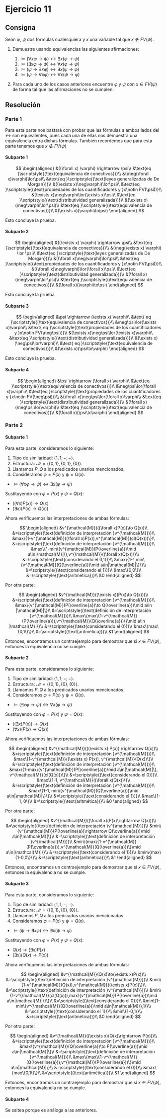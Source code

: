 # Ejercicio 11

## Consigna

Sean $\varphi,\ \psi$ dos fórmulas cualesquiera y $x$ una variable tal que $x \notin FV(\psi)$.

1. Demuestre usando equivalencias las siguientes afirmaciones:

    1. $\models (\forall x \varphi \rightarrow \psi) \leftrightarrow \exists x(\varphi \rightarrow \psi)$  
    2. $\models (\exists x \varphi \rightarrow \psi) \leftrightarrow \forall x(\varphi \rightarrow \psi)$  
    3. $\models (\psi \rightarrow \exists x \varphi) \leftrightarrow \exists x(\psi \rightarrow \varphi)$  
    4. $\models (\psi \rightarrow \forall x \varphi) \leftrightarrow \forall x(\psi \rightarrow \varphi)$

2. Para cada uno de los casos anteriores encuentre $\varphi$ y $\psi$ con $x \in FV(\psi)$ de forma tal que las afirmaciones no se cumplen.

## Resolución

### Parte 1

Para esta parte nos bastará con probar que las fórmulas a ambos lados del $\leftrightarrow$ son equivalentes, pues cada una de ellas nos demuestra una equivalencia entra dichas fórmulas.
También recordemos que para esta parte tenemos que $x\notin FV(\psi)$

#### Subparte 1

$$
\begin{aligned}
&((\forall x) \varphi) \rightarrow \psi\\
&\text{eq }\scriptstyle{(\text{equivalencia de conectivos})}\\
&(\neg(\forall x)\varphi)\lor\psi\\
&\text{eq }\scriptstyle{(\text{leyes generalizadas de De Morgan})}\\
&((\exists x)\neg\varphi)\lor\psi\\
&\text{eq }\scriptstyle{(\text{propiedades de los cuantificadores y }x\notin FV(\psi))}\\
&(\exists x)\neg\varphi\lor(\exists x)\psi\\
&\text{eq }\scriptstyle{(\text{distributividad generalizada})}\\
&(\exists x)(\neg\varphi\lor\psi)\\
&\text{eq }\scriptstyle{(\text{equivalencia de conectivos})}\\
&(\exists x)(\varphi\to\psi)
\end{aligned}
$$

Esto concluye la prueba.

#### Subparte 2

$$
\begin{aligned}
&((\exists x) \varphi) \rightarrow \psi\\
&\text{eq }\scriptstyle{(\text{equivalencia de conectivos})}\\
&(\neg(\exists x) \varphi) \lor \psi\\
&\text{eq }\scriptstyle{(\text{leyes generalizadas de De Morgan})}\\
&((\forall x)\neg\varphi)\lor\psi\\
&\text{eq }\scriptstyle{(\text{propiedades de los cuantificadores y }x\notin FV(\psi))}\\
&((\forall x)\neg\varphi)\lor(\forall x)\psi\\
&\text{eq }\scriptstyle{(\text{distributividad generalizada})}\\
&(\forall x)(\neg\varphi\lor\psi)\\
&\text{eq }\scriptstyle{(\text{equivalencia de conectivos})}\\
&(\forall x)(\varphi\to\psi)
\end{aligned}
$$

Esto concluye la prueba

#### Subparte 3

$$
\begin{aligned}
&\psi \rightarrow (\exists x) \varphi\\
&\text{ eq }\scriptstyle{(\text{equivalencia de conectivos})}\\
&\neg\psi\lor(\exists x)\varphi\\
&\text{ eq }\scriptstyle{(\text{propiedades de los cuantificadores y }x\notin FV(\neg\psi))}\\
&(\exists x)\neg\psi\lor(\exists x)\varphi\\
&\text{eq }\scriptstyle{(\text{distributividad generalizada})}\\
&(\exists x)(\neg\psi\lor\varphi)\\
&\text{ eq }\scriptstyle{(\text{equivalencia de conectivos})}\\
&(\exists x)(\psi\to\varphi)
\end{aligned}
$$

Esto concluye la prueba.

#### Subparte 4

$$
\begin{aligned}
&\psi \rightarrow (\forall x) \varphi\\
&\text{eq }\scriptstyle{(\text{equivalencia de conectivos})}\\
&\neg\psi\lor(\forall x)\varphi\\
&\text{eq }\scriptstyle{(\text{propiedades de los cuantificadores y }x\notin FV(\neg\psi))}\\
&(\forall x)\neg\psi\lor(\forall x)\varphi\\
&\text{eq }\scriptstyle{(\text{distributividad generalizada})}\\
&(\forall x)(\neg\psi\lor\varphi)\\
&\text{eq }\scriptstyle{(\text{equivalencia de conectivos})}\\
&(\forall x)(\psi\to\varphi)
\end{aligned}
$$

### Parte 2

#### Subparte 1

Para esta parte, consideramos lo siguiente:

1. Tipo de similaridad: $\left<1,1;-;-\right>$.
2. Estructura: $\mathcal{M}=\left<\{0,1\}, \{0,1\}, \{0\} \right>$.
3. Llamamos $P,Q$ a los predicados unarios mencionados.
4. Consideramos $\varphi=P(x)$ y $\psi=Q(x)$.

- $\models (\forall x \varphi \rightarrow \psi) \leftrightarrow \exists x(\varphi \rightarrow \psi)$ 

Sustituyendo con $\varphi=P(x)$ y $\psi=Q(x)$:

- $((\forall x)P(x))\to Q(x)$
- $(\exists x)(P(x)\to Q(x))$

Ahora verifiquemos las interpretaciones de ambas fórmulas:

$$
\begin{aligned}
&v^{\mathcal{M}}(((\forall x)P(x))\to Q(x))\\
&=\scriptstyle{(\text{definición de interpretación }v^{\mathcal{M}})}\\
&max\{1-v^{\mathcal{M}}((\forall x)P(x)),v^{\mathcal{M}}(cl(Q(x)))\}\\
&=\scriptstyle{(\text{definición de interpretación }v^{\mathcal{M}})}\\
&max\{1-min\{v^{\mathcal{M}}(P(\overline{a}))\mid a\in|\mathcal{M}|\},v^{\mathcal{M}}((\forall x)Q(x))\}\\
&=\scriptstyle{(\text{considerando el 0,1})}\\
&max\{1-1,min\{v^{\mathcal{M}}(Q(\overline{a}))\mid a\in|\mathcal{M}|\}\}\\
&=\scriptstyle{(\text{considerando el 1})}\\
&max\{0,0\}\\
&=\scriptstyle{(\text{aritmética})}\\
&0
\end{aligned}
$$

Por otra parte:

$$
\begin{aligned}
&v^{\mathcal{M}}((\exists x)(P(x)\to Q(x)))\\
&=\scriptstyle{(\text{definición de interpretación }v^{\mathcal{M}})}\\
&max\{v^{\mathcal{M}}(P(\overline{a})\to Q(\overline{a}))\mid a\in |\mathcal{M}|\}\\
&=\scriptstyle{(\text{definición de interpretación }v^{\mathcal{M}})}\\
&max\{max\{1-v^{\mathcal{M}}(P(\overline{a})),v^{\mathcal{M}}(Q(\overline{a}))\}\mid a\in |\mathcal{M}|\}\\
&=\scriptstyle{(\text{considerando el 0})}\\
&max\{max\{0,1\}\}\\
&=\scriptstyle{(\text{aritmética})}\\
&1
\end{aligned}
$$

Entonces, encontramos un contraejemplo para demostrar que si $x\in FV(\psi)$, entonces la equivalencia no se cumple.

#### Subparte 2

Para esta parte, consideramos lo siguiente:

1. Tipo de similaridad: $\left<1,1;-;-\right>$.
2. Estructura: $\mathcal{M}=\left<\{0,1\}, \{0\}, \{0\} \right>$.
3. Llamamos $P,Q$ a los predicados unarios mencionados.
4. Consideramos $\varphi=P(x)$ y $\psi=Q(x)$.

- $\models (\exists x \varphi \rightarrow \psi) \leftrightarrow \forall x(\varphi \rightarrow \psi)$

Sustituyendo con $\varphi=P(x)$ y $\psi=Q(x)$:

- $((\exists x) P(x)) \rightarrow Q(x)$
- $(\forall x)(P(x)\rightarrow Q(x))$

Ahora verifiquemos las interpretaciones de ambas fórmulas:

$$
\begin{aligned}
&v^{\mathcal{M}}(((\exists x) P(x)) \rightarrow Q(x))\\
&=\scriptstyle{(\text{definición de interpretación }v^{\mathcal{M}})}\\
&max\{1-v^{\mathcal{M}}((\exists x) P(x)), v^{\mathcal{M}}(Q(x))\}\\
&=\scriptstyle{(\text{definición de interpretación }v^{\mathcal{M}})}\\
&max\{1-max\{v^{\mathcal{M}}(P(\overline{a}))\mid a\in|\mathcal{M}|\}, v^{\mathcal{M}}(cl(Q(x)))\}\\
&=\scriptstyle{(\text{considerando el 0})}\\
&max\{1-1, v^{\mathcal{M}}((\forall x)Q(x))\}\\
&=\scriptstyle{(\text{definición de interpretación }v^{\mathcal{M}})}\\
&max\{1-1, min\{v^{\mathcal{M}}(Q(\overline{a}))\mid a\in|\mathcal{M}|\}\}\\
&=\scriptstyle{(\text{considerando el 1})}\\
&max\{1-1, 0\}\\
&=\scriptstyle{(\text{aritmética})}\\
&0
\end{aligned}
$$

Por otra parte:

$$
\begin{aligned}
&v^{\mathcal{M}}((\forall x)(P(x)\rightarrow Q(x)))\\
&=\scriptstyle{(\text{definición de interpretación }v^{\mathcal{M}})}\\
&min\{v^{\mathcal{M}}(P(\overline{a})\rightarrow Q(\overline{a}))\mid a\in|\mathcal{M}|\}\\
&=\scriptstyle{(\text{definición de interpretación }v^{\mathcal{M}})}\\
&min\{max\{1-v^{\mathcal{M}}(P(\overline{a})),v^{\mathcal{M}}(Q(\overline{a}))\}\mid a\in|\mathcal{M}|\}\\
&=\scriptstyle{(\text{considerando el 1})}\\
&min\{max\{1-0,0\}\}\\
&=\scriptstyle{(\text{aritmética})}\\
&1
\end{aligned}
$$

Entonces, encontramos un contraejemplo para demostrar que si $x\in FV(\psi)$, entonces la equivalencia no se cumple.

#### Subparte 3

Para esta parte, consideramos lo siguiente:

1. Tipo de similaridad: $\left<1,1;-;-\right>$.
2. Estructura: $\mathcal{M}=\left<\{0,1\}, \{0\}, \{0\} \right>$.
3. Llamamos $P,Q$ a los predicados unarios mencionados.
4. Consideramos $\varphi=P(x)$ y $\psi=Q(x)$.

- $\models (\psi \rightarrow \exists x \varphi) \leftrightarrow \exists x(\psi \rightarrow \varphi)$  

Sustituyendo con $\varphi=P(x)$ y $\psi=Q(x)$:

- $Q(x)\to(\exists x)P(x)$
- $(\exists x)(Q(x)\rightarrow P(x))$

Ahora verifiquemos las interpretaciones de ambas fórmulas:

$$
\begin{aligned}
&v^{\mathcal{M}}(Q(x)\to(\exists x)P(x))\\
&=\scriptstyle{(\text{definición de interpretación }v^{\mathcal{M}})}\\
&min\{1-v^{\mathcal{M}}(Q(x)),v^{\mathcal{M}}((\exists x)P(x))\}\\
&=\scriptstyle{(\text{definición de interpretación }v^{\mathcal{M}})}\\
&min\{1-v^{\mathcal{M}}(cl(Q(x))),max\{v^{\mathcal{M}}(P(\overline{a}))\mid a\in|\mathcal{M}|\}\}\\
&=\scriptstyle{(\text{considerando el 0})}\\
&min\{1-min\{v^{\mathcal{M}}(Q(\overline{a}))\mid a\in|\mathcal{M}\},1\}\\
&=\scriptstyle{(\text{considerando el 1})}\\
&min\{1-0,1\}\\
&=\scriptstyle{(\text{aritmética})}\\
&0
\end{aligned}
$$

Por otra parte:

$$
\begin{aligned}
&v^{\mathcal{M}}((\exists x)(Q(x)\rightarrow P(x)))\\
&=\scriptstyle{(\text{definición de interpretación }v^{\mathcal{M}})}\\
&max\{v^{\mathcal{M}}(Q(\overline{a})\to P(\overline{a}))\mid a\in|\mathcal{M}|\}\\
&=\scriptstyle{(\text{definición de interpretación }v^{\mathcal{M}})}\\
&max\{max\{1-v^{\mathcal{M}}(Q(\overline{a})),v^{\mathcal{M}}(P(\overline{a}))\}\mid a\in|\mathcal{M}|\}\\
&=\scriptstyle{(\text{considerando el 0})}\\
&max\{max\{0,1\}\}\\
&=\scriptstyle{(\text{aritmética})}\\
&1
\end{aligned}
$$

Entonces, encontramos un contraejemplo para demostrar que si $x\in FV(\psi)$, entonces la equivalencia no se cumple.

#### Subparte 4

Se saltea porque es análoga a las anteriores.